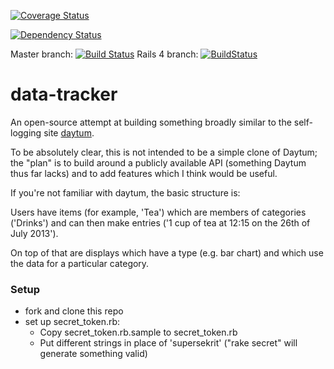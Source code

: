 [![Coverage Status](https://coveralls.io/repos/tolien/ledgr-app/badge.png)](https://coveralls.io/r/tolien/ledgr-app)

[![Dependency Status](https://gemnasium.com/tolien/ledgr-app.png)](https://gemnasium.com/tolien/ledgr-app)

Master branch: [![Build Status](https://travis-ci.org/tolien/ledgr-app.png?branch=master)](https://travis-ci.org/tolien/ledgr-app)
Rails 4 branch: [![BuildStatus](https://secure.travis-ci.org/tolien/ledgr-app.png?branch=rails4)](http://travis-ci.org/tolien/ledgr-app)

# data-tracker #
An open-source attempt at building something broadly similar to the self-logging site [daytum](http://daytum.com/).

To be absolutely clear, this is not intended to be a simple clone of Daytum;
the "plan" is to build around a publicly available API (something Daytum thus far lacks)
and to add features which I think would be useful.

If you're not familiar with daytum, the basic structure is:

Users have items (for example, 'Tea') which are members of categories ('Drinks') and can then make entries ('1 cup of tea at 12:15 on the 26th of July 2013').

On top of that are displays which have a type (e.g. bar chart) and which use the data for a particular category.

### Setup ###

* fork and clone this repo
* set up secret_token.rb:
    * Copy secret_token.rb.sample to secret_token.rb
    * Put different strings in place of 'supersekrit' ("rake secret" will generate something valid)
